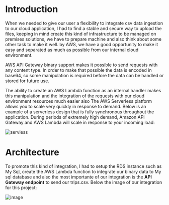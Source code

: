 # **Introduction**

When we needed to give our user a flexibility to integrate csv data ingestion to our cloud application, I had to find a stable and secure way to upload the files, keeping in mind create this kind of infrastructure to be managed on premises solutions, we have to prepare machine and also think about some other task to make it well. by AWS, we have a good opportunity to make it easy and separated as much as possible from our internal cloud environment.

AWS API Gateway binary support makes it possible to send requests with any content type. In order to make that possible the data is encoded in base64, so some manipulation is required before the data can be handled or stored for future use.

The ability to create an AWS Lambda function as an internal handler makes this manipulation and the integration of the requests with our cloud environment resources much easier also The AWS Serverless platform allows you to scale very quickly in response to demand. Below is an example of a serverless design that is fully synchronous throughout the application. During periods of extremely high demand, Amazon API Gateway and AWS Lambda will scale in response to your incoming load:

![servless](https://user-images.githubusercontent.com/25517708/219963217-a855b02c-98ff-4040-934b-5a7825b9ba65.jpg)
# **Architecture**

To promote this kind of integration, I had to setup the RDS instance such as My Sql, create the AWS Lambda function to integrate our binary data to My sql database and also the most importante of our integration is the **API Gateway endpoint** to send our trips.csv. Below the image of our integration for this project:

![image](https://user-images.githubusercontent.com/25517708/219961732-60c7acf5-6cd0-4366-90cb-60732ce3fd5d.png)







